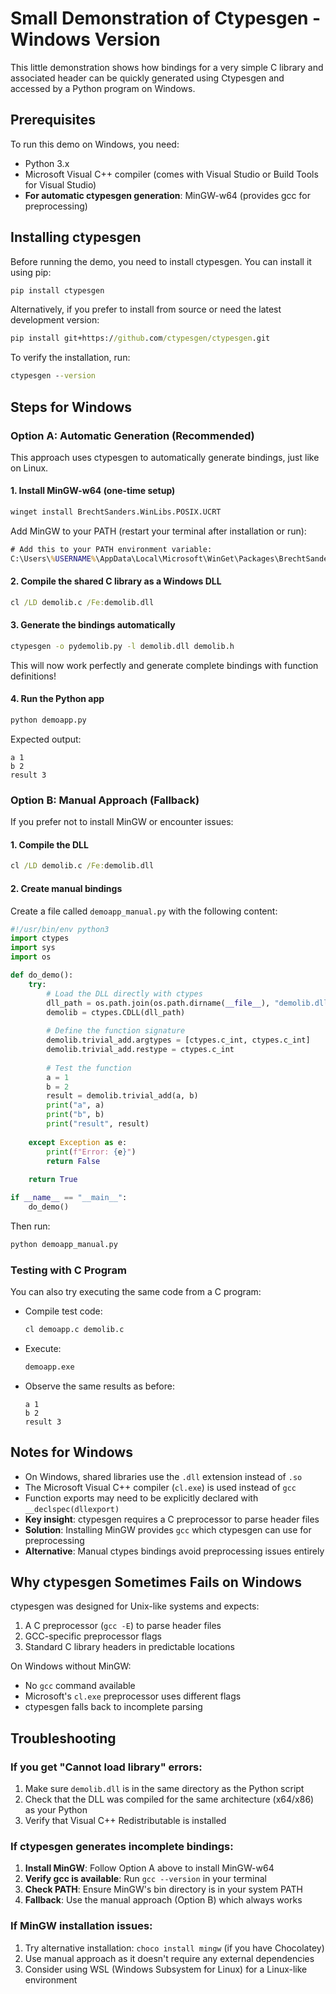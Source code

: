 Small Demonstration of Ctypesgen - Windows Version
================================================

This little demonstration shows how bindings for a very simple C library 
and associated header can be quickly generated using Ctypesgen and accessed 
by a Python program on Windows.

## Prerequisites

To run this demo on Windows, you need:
- Python 3.x
- Microsoft Visual C++ compiler (comes with Visual Studio or Build Tools for Visual Studio)
- **For automatic ctypesgen generation**: MinGW-w64 (provides gcc for preprocessing)

## Installing ctypesgen

Before running the demo, you need to install ctypesgen. You can install it using pip:

```cmd
pip install ctypesgen
```

Alternatively, if you prefer to install from source or need the latest development version:

```cmd
pip install git+https://github.com/ctypesgen/ctypesgen.git
```

To verify the installation, run:

```cmd
ctypesgen --version
```

## Steps for Windows

### Option A: Automatic Generation (Recommended)

This approach uses ctypesgen to automatically generate bindings, just like on Linux.

#### 1. Install MinGW-w64 (one-time setup)

```cmd
winget install BrechtSanders.WinLibs.POSIX.UCRT
```

Add MinGW to your PATH (restart your terminal after installation or run):
```cmd
# Add this to your PATH environment variable:
C:\Users\%USERNAME%\AppData\Local\Microsoft\WinGet\Packages\BrechtSanders.WinLibs.POSIX.UCRT_Microsoft.Winget.Source_8wekyb3d8bbwe\mingw64\bin
```

#### 2. Compile the shared C library as a Windows DLL

```cmd
cl /LD demolib.c /Fe:demolib.dll
```

#### 3. Generate the bindings automatically

```cmd
ctypesgen -o pydemolib.py -l demolib.dll demolib.h
```

This will now work perfectly and generate complete bindings with function definitions!

#### 4. Run the Python app

```cmd
python demoapp.py
```

Expected output:
```
a 1
b 2
result 3
```

### Option B: Manual Approach (Fallback)

If you prefer not to install MinGW or encounter issues:

#### 1. Compile the DLL

```cmd
cl /LD demolib.c /Fe:demolib.dll
```

#### 2. Create manual bindings

Create a file called `demoapp_manual.py` with the following content:

```python
#!/usr/bin/env python3
import ctypes
import sys
import os

def do_demo():
    try:
        # Load the DLL directly with ctypes
        dll_path = os.path.join(os.path.dirname(__file__), "demolib.dll")
        demolib = ctypes.CDLL(dll_path)
        
        # Define the function signature
        demolib.trivial_add.argtypes = [ctypes.c_int, ctypes.c_int]
        demolib.trivial_add.restype = ctypes.c_int
        
        # Test the function
        a = 1
        b = 2
        result = demolib.trivial_add(a, b)
        print("a", a)
        print("b", b)
        print("result", result)
        
    except Exception as e:
        print(f"Error: {e}")
        return False
    
    return True

if __name__ == "__main__":
    do_demo()
```

Then run:

```cmd
python demoapp_manual.py
```

### Testing with C Program

You can also try executing the same code from a C program:

- Compile test code:

  ```cmd
  cl demoapp.c demolib.c
  ```

- Execute:

  ```cmd
  demoapp.exe
  ```

- Observe the same results as before:

  ```text
  a 1
  b 2
  result 3
  ```

## Notes for Windows

- On Windows, shared libraries use the `.dll` extension instead of `.so`
- The Microsoft Visual C++ compiler (`cl.exe`) is used instead of `gcc`
- Function exports may need to be explicitly declared with `__declspec(dllexport)`
- **Key insight**: ctypesgen requires a C preprocessor to parse header files
- **Solution**: Installing MinGW provides `gcc` which ctypesgen can use for preprocessing
- **Alternative**: Manual ctypes bindings avoid preprocessing issues entirely

## Why ctypesgen Sometimes Fails on Windows

ctypesgen was designed for Unix-like systems and expects:
1. A C preprocessor (`gcc -E`) to parse header files
2. GCC-specific preprocessor flags
3. Standard C library headers in predictable locations

On Windows without MinGW:
- No `gcc` command available
- Microsoft's `cl.exe` preprocessor uses different flags
- ctypesgen falls back to incomplete parsing

## Troubleshooting

### If you get "Cannot load library" errors:

1. Make sure `demolib.dll` is in the same directory as the Python script
2. Check that the DLL was compiled for the same architecture (x64/x86) as your Python
3. Verify that Visual C++ Redistributable is installed

### If ctypesgen generates incomplete bindings:

1. **Install MinGW**: Follow Option A above to install MinGW-w64
2. **Verify gcc is available**: Run `gcc --version` in your terminal
3. **Check PATH**: Ensure MinGW's bin directory is in your system PATH
4. **Fallback**: Use the manual approach (Option B) which always works

### If MinGW installation issues:

1. Try alternative installation: `choco install mingw` (if you have Chocolatey)
2. Use manual approach as it doesn't require any external dependencies
3. Consider using WSL (Windows Subsystem for Linux) for a Linux-like environment
